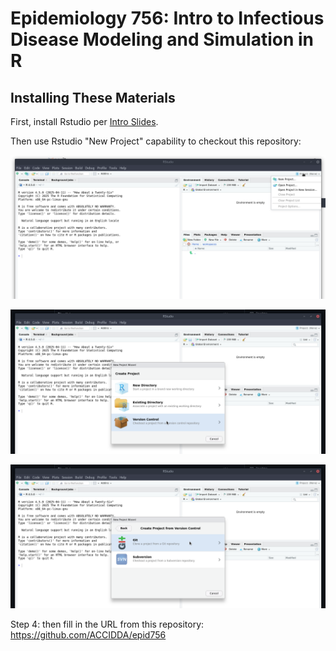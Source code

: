 # Epidemiology 756: Intro to Infectious Disease Modeling and Simulation in R

## Installing These Materials

First, install Rstudio per [Intro Slides](https://docs.google.com/presentation/d/1_0eno21uN9Do_9H7i6LBPrlLSlV2x8rk/?slide=id.p9#slide=id.p9).

Then use Rstudio "New Project" capability to checkout this repository:

![Step 1: Create a new project](img/01_new_project.png "Create a new project")

![Step 2: ...from version control](img/02_from_version_control.png "... from version control")

![Step 3: ...from git](img/03_from_git.png "... from version control")

Step 4: then fill in the URL from this repository: https://github.com/ACCIDDA/epid756
